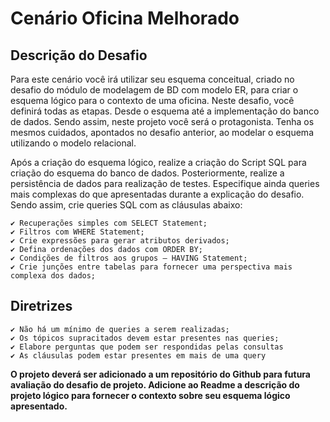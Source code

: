 # Cenário Oficina Melhorado
## Descrição do Desafio
Para este cenário você irá utilizar seu esquema conceitual, criado no desafio do módulo de modelagem de BD com modelo ER, para criar o esquema lógico para o contexto de uma oficina. Neste desafio, você definirá todas as etapas. Desde o esquema até a implementação do banco de dados. Sendo assim, neste projeto você será o protagonista. Tenha os mesmos cuidados, apontados no desafio anterior, ao modelar o esquema utilizando o modelo relacional.

Após a criação do esquema lógico, realize a criação do Script SQL para criação do esquema do banco de dados. Posteriormente, realize a persistência de dados para realização de testes. Especifique ainda queries mais complexas do que apresentadas durante a explicação do desafio. Sendo assim, crie queries SQL com as cláusulas abaixo:

    ✔️ Recuperações simples com SELECT Statement;
    ✔️ Filtros com WHERE Statement;
    ✔️ Crie expressões para gerar atributos derivados;
    ✔️ Defina ordenações dos dados com ORDER BY;
    ✔️ Condições de filtros aos grupos – HAVING Statement;
    ✔️ Crie junções entre tabelas para fornecer uma perspectiva mais complexa dos dados;
    
  ## Diretrizes
  
    ✔️ Não há um mínimo de queries a serem realizadas;
    ✔️ Os tópicos supracitados devem estar presentes nas queries;
    ✔️ Elabore perguntas que podem ser respondidas pelas consultas
    ✔️ As cláusulas podem estar presentes em mais de uma query
**O projeto deverá ser adicionado a um repositório do Github para futura avaliação do desafio de projeto. Adicione ao Readme a descrição do projeto lógico para fornecer o contexto sobre seu esquema lógico apresentado.**
